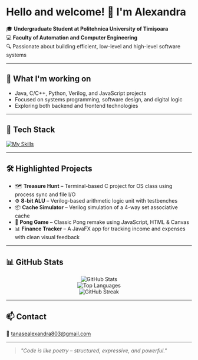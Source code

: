 # Hello and welcome! 👋 I'm Alexandra

🎓 **Undergraduate Student at Politehnica University of Timișoara**  
💻 **Faculty of Automation and Computer Engineering**  
🔍 Passionate about building efficient, low-level and high-level software systems

---

## 💼 What I'm working on

- Java, C/C++, Python, Verilog, and JavaScript projects  
- Focused on systems programming, software design, and digital logic  
- Exploring both backend and frontend technologies

---

## 🧰 Tech Stack

[![My Skills](https://skillicons.dev/icons?i=js,html,css,c,cpp,java,sqlite,py)](https://skillicons.dev)

---

## 🛠️ Highlighted Projects

- 🗺️ **Treasure Hunt** – Terminal-based C project for OS class using process sync and file I/O  
- ⚙️ **8-bit ALU** – Verilog-based arithmetic logic unit with testbenches  
- 📦 **Cache Simulator** – Verilog simulation of a 4-way set associative cache  
- 🏓 **Pong Game** – Classic Pong remake using JavaScript, HTML & Canvas
- 📊 **Finance Tracker** – A JavaFX app for tracking income and expenses with clean visual feedback
---

## 📊 GitHub Stats

<p align="center">
  <img src="https://github-readme-stats.vercel.app/api?username=Alexandra07e&show_icons=true&theme=default" alt="GitHub Stats" />
  <br/>
  <img src="https://github-readme-stats.vercel.app/api/top-langs/?username=Alexandra07e&layout=compact&theme=default" alt="Top Languages" />
  <br/>
  <img src="https://github-readme-streak-stats.herokuapp.com/?user=Alexandra07e&theme=default" alt="GitHub Streak" />
</p>

---

## 📫 Contact

📧 tanasealexandra803@gmail.com

---

> _"Code is like poetry – structured, expressive, and powerful."_
